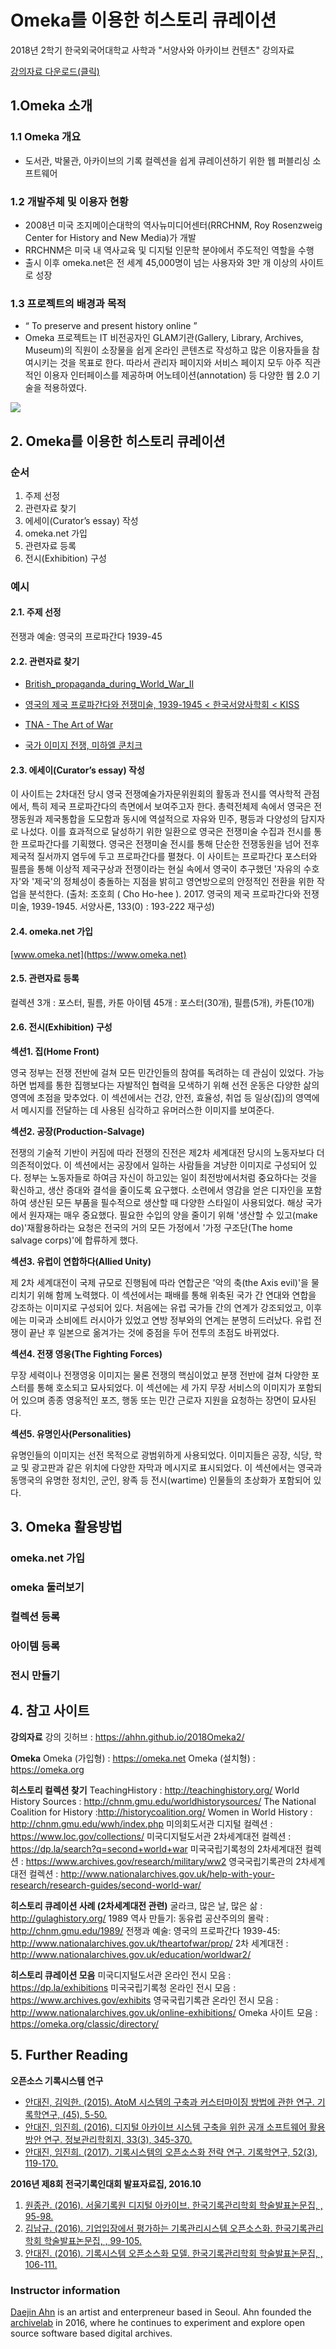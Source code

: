 # Omeka를 이용한 히스토리 큐레이션
2018년 2학기 한국외국어대학교 사학과 "서양사와 아카이브 컨텐츠" 강의자료

[강의자료 다운로드(클릭)](https://github.com/ahhn/2018Omeka2/raw/master/HistoryCuration_with_Omeka.pdf)

## 1.Omeka 소개

### 1.1 Omeka 개요
- 도서관, 박물관, 아카이브의 기록 컬렉션을 쉽게 큐레이션하기 위한 웹 퍼블리싱 소프트웨어

### 1.2 개발주체 및 이용자 현황
- 2008년 미국 조지메이슨대학의 역사뉴미디어센터(RRCHNM, Roy Rosenzweig Center for History and New Media)가 개발
- RRCHNM은 미국 내 역사교육 및 디지털 인문학 분야에서 주도적인 역할을 수행
- 출시 이후 omeka.net은 전 세계 45,000명이 넘는 사용자와 3만 개 이상의 사이트로 성장

### 1.3 프로젝트의 배경과 목적
- “ To preserve and present history online ”
- Omeka 프로젝트는 IT 비전공자인 GLAM기관(Gallery, Library, Archives, Museum)의 직원이 소장물을 쉽게 온라인 콘텐츠로 작성하고 많은 이용자들을 참여시키는 것을 목표로 한다. 따라서 관리자 페이지와 서비스 페이지 모두 아주 직관적인 이용자 인터페이스를 제공하며 어노테이션(annotation) 등 다양한 웹 2.0 기술을 적용하였다. 

<img src="https://omeka.org/images/omeka-classic.png">


## 2. Omeka를 이용한 히스토리 큐레이션 
### 순서
1. 주제 선정
2. 관련자료 찾기
3. 에세이(Curator’s essay) 작성
4. omeka.net 가입
5. 관련자료 등록
6. 전시(Exhibition) 구성


### 예시
#### 2.1. 주제 선정
전쟁과 예술: 영국의 프로파간다 1939-45


#### 2.2. 관련자료 찾기
- [British_propaganda_during_World_War_II](https://en.wikipedia.org/wiki/British_propaganda_during_World_War_II)

- [영국의 제국 프로파간다와 전쟁미술, 1939-1945 < 한국서양사학회 < KISS](http://kiss.kstudy.com/thesis/thesis-view.asp?key=3523164)

- [TNA - The Art of War](http://www.nationalarchives.gov.uk/theartofwar/prop/)

- [국가 이미지 전쟁, 미하엘 쿤치크](https://books.google.co.kr/books?id=MKFwAgAAQBAJ&pg=PA70&lpg=PA70&dq=%EC%98%81%EA%B5%AD%EC%9D%98+%ED%94%84%EB%A1%9C%ED%8C%8C%EA%B0%84%EB%8B%A4&source=bl&ots=cIXMAT1cnB&sig=zbH1EjeFrR3ZGMKClKNTveug1O8&hl=ko&sa=X&ved=2ahUKEwiTs4y9pczcAhUFE7wKHaLgCTcQ6AEwAnoECAIQAQ#v=onepage&q=%EC%98%81%EA%B5%AD%EC%9D%98%20%ED%94%84%EB%A1%9C%ED%8C%8C%EA%B0%84%EB%8B%A4&f=false)

#### 2.3. 에세이(Curator’s essay) 작성
이 사이트는 2차대전 당시 영국 전쟁예술가자문위원회의 활동과 전시를 역사학적 관점에서, 특히 제국 프로파간다의 측면에서 보여주고자 한다. 총력전체제 속에서 영국은 전쟁동원과 제국통합을 도모함과 동시에 역설적으로 자유와 민주, 평등과 다양성의 담지자로 나섰다. 이를 효과적으로 달성하기 위한 일환으로 영국은 전쟁미술 수집과 전시를 통한 프로파간다를 기획했다. 영국은 전쟁미술 전시를 통해 단순한 전쟁동원을 넘어 전후 제국적 질서까지 염두에 두고 프로파간다를 펼쳤다. 이 사이트는 프로파간다 포스터와 필름을 통해 이상적 제국구상과 전쟁이라는 현실 속에서 영국이 추구했던 '자유의 수호자'와 '제국'의 정체성이 충돌하는 지점을 밝히고 영연방으로의 안정적인 전환을 위한 작업을 분석한다. (출처: 조호희 ( Cho Ho-hee ). 2017. 영국의 제국 프로파간다와 전쟁미술, 1939-1945. 서양사론, 133(0) : 193-222 재구성)

#### 2.4. omeka.net 가입
[www.omeka.net](https://www.omeka.net)

#### 2.5. 관련자료 등록
컬렉션 3개  : 포스터, 필름, 카툰
아이템 45개 : 포스터(30개), 필름(5개), 카툰(10개)

#### 2.6. 전시(Exhibition) 구성

**섹션1. 집(Home Front)**

영국 정부는 전쟁 전반에 걸쳐 모든 민간인들의 참여를 독려하는 데 관심이 있었다. 가능하면 법제를 통한 집행보다는 자발적인 협력을 모색하기 위해 선전 운동은 다양한 삶의 영역에 초점을 맞추었다. 이 섹션에서는 건강, 안전, 효율성, 취업 등 일상(집)의 영역에서 메시지를 전달하는 데 사용된 심각하고 유머러스한 이미지를 보여준다.

**섹션2. 공장(Production-Salvage)**

전쟁의 기술적 기반이 커짐에 따라 전쟁의 진전은 제2차 세계대전 당시의 노동자보다 더 의존적이었다. 이 섹션에서는 공장에서 일하는 사람들을 겨냥한 이미지로 구성되어 있다. 정부는 노동자들로 하여금 자신이 하고있는 일이 최전방에서처럼 중요하다는 것을 확신하고, 생산 증대와 결석을 줄이도록 요구했다. 소련에서 영감을 얻은 디자인을 포함하여 생산된 모든 부품을 필수적으로 생산할 때 다양한 스타일이 사용되었다. 해상 국가에서 원자재는 매우 중요했다. 필요한 수입의 양을 줄이기 위해 '생산할 수 있고(make do)'재활용하라는 요청은 전국의 거의 모든 가정에서 '가정 구조단(The home salvage corps)'에 합류하게 했다.

**섹션3. 유럽이 연합하다(Allied Unity)**

제 2차 세계대전이 국제 규모로 진행됨에 따라 연합군은 '악의 축(the Axis evil)'을 물리치기 위해 함께 노력했다. 이 섹션에서는 패배를 통해 위축된 국가 간 연대와 연합을 강조하는 이미지로 구성되어 있다. 처음에는 유럽 국가들 간의 연계가 강조되었고, 이후에는 미국과 소비에트 러시아가 있었고 연방 정부와의 연계는 분명히 드러났다. 유럽 전쟁이 끝난 후 일본으로 옮겨가는 것에 중점을 두어 전투의 초점도 바뀌었다.

**섹션4. 전쟁 영웅(The Fighting Forces)**

무장 세력이나 전쟁영웅 이미지는 물론 전쟁의 핵심이었고 분쟁 전반에 걸쳐 다양한 포스터를 통해 호소되고 묘사되었다. 이 섹션에는 세 가지 무장 서비스의 이미지가 포함되어 있으며 종종 영웅적인 포즈, 행동 또는 민간 근로자 지원을 요청하는 장면이 묘사된다.

**섹션5. 유명인사(Personalities)**

유명인들의 이미지는 선전 목적으로 광범위하게 사용되었다. 이미지들은 공장, 식당, 학교 및 광고판과 같은 위치에 다양한 자막과 메시지로 표시되었다. 이 섹션에서는 영국과 동맹국의 유명한 정치인, 군인, 왕족 등 전시(wartime) 인물들의 초상화가 포함되어 있다.


## 3. Omeka 활용방법

### omeka.net 가입
### omeka 둘러보기
### 컬렉션 등록
### 아이템 등록
### 전시 만들기






## 4. 참고 사이트
**강의자료**
강의 깃허브 : https://ahhn.github.io/2018Omeka2/


**Omeka**
Omeka (가입형) : https://omeka.net
Omeka (설치형) : https://omeka.org
 

**히스토리 컬렉션 찾기**
TeachingHistory : http://teachinghistory.org/
World History Sources : http://chnm.gmu.edu/worldhistorysources/
The National Coalition for History :http://historycoalition.org/
Women in World History : http://chnm.gmu.edu/wwh/index.php
미의회도서관 디지털 컬렉션 : https://www.loc.gov/collections/
미국디지털도서관 2차세계대전 컬렉션 : https://dp.la/search?q=second+world+war
미국국립기록청의 2차세계대전 컬렉션 : https://www.archives.gov/research/military/ww2
영국국립기록관의 2차세계대전 컬렉션 : http://www.nationalarchives.gov.uk/help-with-your-research/research-guides/second-world-war/


**히스토리 큐레이션 사례  (2차세계대전 관련)**
굴라크, 많은 날, 많은 삶 : http://gulaghistory.org/
1989 역사 만들기: 동유럽 공산주의의 몰락 : http://chnm.gmu.edu/1989/
전쟁과 예술: 영국의 프로파간다 1939-45: http://www.nationalarchives.gov.uk/theartofwar/prop/
2차 세계대전 : http://www.nationalarchives.gov.uk/education/worldwar2/


**히스토리 큐레이션 모음**
미국디지털도서관 온라인 전시 모음 : https://dp.la/exhibitions
미국국립기록청 온라인 전시 모음 : https://www.archives.gov/exhibits
영국국립기록관 온라인 전시 모음 : http://www.nationalarchives.gov.uk/online-exhibitions/
Omeka 사이트 모음 : https://omeka.org/classic/directory/






## 5. Further Reading

**오픈소스 기록시스템 연구**

- [안대진, 김익한. (2015). AtoM 시스템의 구축과 커스터마이징 방법에 관한 연구. 기록학연구, (45), 5-50.](http://www.dbpia.co.kr/Journal/ArticleDetail/NODE06391835?TotalCount=2&Seq=2&q=%5B%EC%86%8C%ED%94%84%ED%8A%B8%EC%9B%A8%EC%96%B4%C2%A7coldb%C2%A72%C2%A751%C2%A73%5D%20AND%20%5B%EC%95%88%EB%8C%80%EC%A7%84%C2%A7coldb%C2%A77%C2%A726%C2%A73%5D&searchWord=%EC%A0%84%EC%B2%B4%3D%5E%24%EC%86%8C%ED%94%84%ED%8A%B8%EC%9B%A8%EC%96%B4%5E*%20and%20%EC%A0%80%EC%9E%90%EB%AA%85%3D%5E%24%EC%95%88%EB%8C%80%EC%A7%84%5E*&Multimedia=0&isIdentifyAuthor=0&Collection=0&SearchAll=%EC%86%8C%ED%94%84%ED%8A%B8%EC%9B%A8%EC%96%B4&SearchAuthor=%EC%95%88%EB%8C%80%EC%A7%84&isFullText=0&specificParam=0&SearchMethod=0&Sort=1&SortType=desc&Page=1&PageSize=20)
- [안대진, 임진희. (2016). 디지털 아카이브 시스템 구축을 위한 공개 소프트웨어 활용방안 연구. 정보관리학회지, 33(3), 345-370.](http://www.dbpia.co.kr/Journal/ArticleDetail/NODE07016659?TotalCount=2&Seq=1&q=%5B%EC%86%8C%ED%94%84%ED%8A%B8%EC%9B%A8%EC%96%B4%C2%A7coldb%C2%A72%C2%A751%C2%A73%5D%20AND%20%5B%EC%95%88%EB%8C%80%EC%A7%84%C2%A7coldb%C2%A77%C2%A726%C2%A73%5D&searchWord=%EC%A0%84%EC%B2%B4%3D%5E%24%EC%86%8C%ED%94%84%ED%8A%B8%EC%9B%A8%EC%96%B4%5E*%20and%20%EC%A0%80%EC%9E%90%EB%AA%85%3D%5E%24%EC%95%88%EB%8C%80%EC%A7%84%5E*&Multimedia=0&isIdentifyAuthor=0&Collection=0&SearchAll=%EC%86%8C%ED%94%84%ED%8A%B8%EC%9B%A8%EC%96%B4&SearchAuthor=%EC%95%88%EB%8C%80%EC%A7%84&isFullText=0&specificParam=0&SearchMethod=0&Sort=1&SortType=desc&Page=1&PageSize=20)
- [안대진, 임진희. (2017). 기록시스템의 오픈소스화 전략 연구. 기록학연구, 52(3), 119-170.](http://www.dbpia.co.kr/Journal/ArticleDetail/NODE07163172)

**2016년 제8회 전국기록인대회 발표자료집, 2016.10**

1. [원종관. (2016). 서울기록원 디지털 아카이브. 한국기록관리학회 학술발표논문집, , 95-98.](http://www.dbpia.co.kr/Journal/ArticleDetail/NODE07025769)
2. [김남규. (2016). 기업입장에서 평가하는 기록관리시스템 오픈소스화. 한국기록관리학회 학술발표논문집, , 99-105.](http://www.dbpia.co.kr/Journal/ArticleDetail/NODE07025770?TotalCount=17&Seq=16&q=(%5B%ED%95%9C%EA%B5%AD%EA%B8%B0%EB%A1%9D%EA%B4%80%EB%A6%AC%ED%95%99%ED%9A%8C%20%ED%95%99%EC%88%A0%EB%B0%9C%ED%91%9C%EB%85%BC%EB%AC%B8%EC%A7%91%C2%A7coldb%C2%A72%C2%A720%C2%A73%5D)&searchWord=%EA%B0%84%ED%96%89%EB%AC%BC%EB%AA%85%3D%5E%24%ED%95%9C%EA%B5%AD%EA%B8%B0%EB%A1%9D%EA%B4%80%EB%A6%AC%ED%95%99%ED%9A%8C%20%ED%95%99%EC%88%A0%EB%B0%9C%ED%91%9C%EB%85%BC%EB%AC%B8%EC%A7%91%5E*&fPublishYear=43%5E_2016%5E_2016%EB%85%84&Multimedia=0&isIdentifyAuthor=0&Collection=0&SearchBook=%ED%95%9C%EA%B5%AD%EA%B8%B0%EB%A1%9D%EA%B4%80%EB%A6%AC%ED%95%99%ED%9A%8C%20%ED%95%99%EC%88%A0%EB%B0%9C%ED%91%9C%EB%85%BC%EB%AC%B8%EC%A7%91&isFullText=0&specificParam=0&SearchMethod=0&Sort=1&SortType=desc&Page=1&PageSize=20)
3. [안대진. (2016). 기록시스템 오픈소스화 모델. 한국기록관리학회 학술발표논문집, , 106-111.](http://www.dbpia.co.kr/Journal/ArticleDetail/NODE07025771?TotalCount=2&Seq=1&q=%5B%EC%98%A4%ED%94%88%EC%86%8C%EC%8A%A4%C2%A7coldb%C2%A72%C2%A751%C2%A73%5D%20AND%20%5B%EC%95%88%EB%8C%80%EC%A7%84%C2%A7coldb%C2%A77%C2%A726%C2%A73%5D&searchWord=%EC%A0%84%EC%B2%B4%3D%5E%24%EC%98%A4%ED%94%88%EC%86%8C%EC%8A%A4%5E*%20and%20%EC%A0%80%EC%9E%90%EB%AA%85%3D%5E%24%EC%95%88%EB%8C%80%EC%A7%84%5E*&Multimedia=0&isIdentifyAuthor=0&Collection=0&SearchAll=%EC%98%A4%ED%94%88%EC%86%8C%EC%8A%A4&SearchAuthor=%EC%95%88%EB%8C%80%EC%A7%84&isFullText=0&specificParam=0&SearchMethod=0&Sort=1&SortType=desc&Page=1&PageSize=20)



### Instructor information
 
[Daejin Ahn](https://www.instagram.com/djahhn/) is an artist and enterpreneur based in Seoul. Ahn founded the [archivelab](http://archivelab.co.kr) in 2016, where he continues to experiment and explore open source software based digital archives.
 
